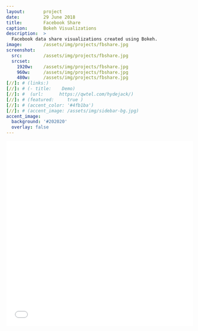 ```yaml
---
layout:       project
date:         29 June 2018
title:        Facebook Share
caption:      Bokeh Visualizations
description:  >
  Facebook data share visualizations created using Bokeh.
image:        /assets/img/projects/fbshare.jpg
screenshot:
  src:        /assets/img/projects/fbshare.jpg
  srcset:
    1920w:    /assets/img/projects/fbshare.jpg
    960w:     /assets/img/projects/fbshare.jpg
    480w:     /assets/img/projects/fbshare.jpg
[//]: # (links:) 
[//]: # (- title:    Demo) 
[//]: #  (url:      https://qwtel.com/hydejack/) 
[//]: # (featured:     true )
[//]: # (accent_color: '#4fb1ba') 
[//]: # (accent_image: /assets/img/sidebar-bg.jpg) 
accent_image:
  background: '#202020'
  overlay: false
---
```

<iframe src="/assets/img/bokeh/fb.html"
    sandbox="allow-same-origin allow-scripts"
    width="100%"
    height="500"
    scrolling="no"
    seamless="seamless"
    frameborder="0">
</iframe>

